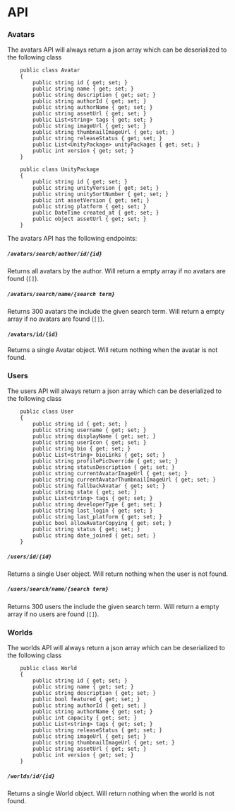 # API

### Avatars

The avatars API will always return a json array which can be deserialized to the following class
```
    public class Avatar
    {
        public string id { get; set; }
        public string name { get; set; }
        public string description { get; set; }
        public string authorId { get; set; }
        public string authorName { get; set; }
        public string assetUrl { get; set; }
        public List<string> tags { get; set; }
        public string imageUrl { get; set; }
        public string thumbnailImageUrl { get; set; }
        public string releaseStatus { get; set; }
        public List<UnityPackage> unityPackages { get; set; }
        public int version { get; set; }
    }
    
    public class UnityPackage
    {
        public string id { get; set; }
        public string unityVersion { get; set; }
        public string unitySortNumber { get; set; }
        public int assetVersion { get; set; }
        public string platform { get; set; }
        public DateTime created_at { get; set; }
        public object assetUrl { get; set; }
    }
```

The avatars API has the following endpoints:
##### `/avatars/search/author/id/{id}`
Returns all avatars by the author. 
Will return a empty array if no avatars are found (`[]`).
##### `/avatars/search/name/{search term}`
Returns 300 avatars the include the given search term.
Will return a empty array if no avatars are found (`[]`).
#### `/avatars/id/{id}`
Returns a single Avatar object.
Will return nothing when the avatar is not found.


### Users

The users API will always return a json array which can be deserialized to the following class
```
    public class User
    {
        public string id { get; set; }
        public string username { get; set; }
        public string displayName { get; set; }
        public string userIcon { get; set; }
        public string bio { get; set; }
        public List<string> bioLinks { get; set; }
        public string profilePicOverride { get; set; }
        public string statusDescription { get; set; }
        public string currentAvatarImageUrl { get; set; }
        public string currentAvatarThumbnailImageUrl { get; set; }
        public string fallbackAvatar { get; set; }
        public string state { get; set; }
        public List<string> tags { get; set; }
        public string developerType { get; set; }
        public string last_login { get; set; }
        public string last_platform { get; set; }
        public bool allowAvatarCopying { get; set; }
        public string status { get; set; }
        public string date_joined { get; set; }
    }
```

##### `/users/id/{id}`
Returns a single User object.
Will return nothing when the user is not found.
##### `/users/search/name/{search term}`
Returns 300 users the include the given search term.
Will return a empty array if no users are found (`[]`).


### Worlds

The worlds API will always return a json array which can be deserialized to the following class
```
    public class World
    {
        public string id { get; set; }
        public string name { get; set; }
        public string description { get; set; }
        public bool featured { get; set; }
        public string authorId { get; set; }
        public string authorName { get; set; }
        public int capacity { get; set; }
        public List<string> tags { get; set; }
        public string releaseStatus { get; set; }
        public string imageUrl { get; set; }
        public string thumbnailImageUrl { get; set; }
        public string assetUrl { get; set; }
        public int version { get; set; }
    }
```

##### `/worlds/id/{id}`
Returns a single World object.
Will return nothing when the world is not found.
